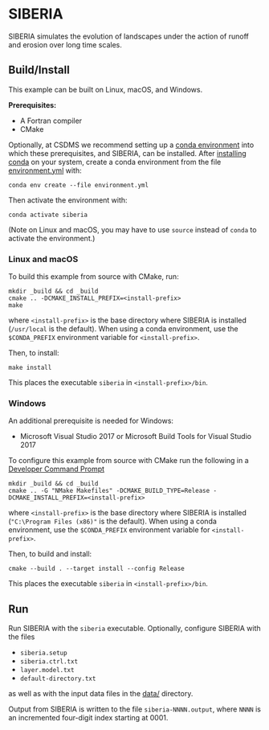 # SIBERIA

SIBERIA simulates the evolution of landscapes under the action of runoff and erosion over long time scales.

## Build/Install

This example can be built on Linux, macOS, and Windows.

**Prerequisites:**

* A Fortran compiler
* CMake

Optionally,
at CSDMS we recommend setting up a [conda environment](https://conda.io/projects/conda/en/latest/user-guide/tasks/manage-environments.html)
into which these prerequisites, and SIBERIA, can be installed.
After [installing conda](https://conda.io/projects/conda/en/latest/index.html) on your system,
create a conda environment from the file [environment.yml](./environment.yml) with:
```
conda env create --file environment.yml
```
Then activate the environment with:
```
conda activate siberia
```
(Note on Linux and macOS, you may have to use `source` instead of `conda` to activate the environment.)

### Linux and macOS

To build this example from source with CMake, run:
```
mkdir _build && cd _build
cmake .. -DCMAKE_INSTALL_PREFIX=<install-prefix>
make
```
where `<install-prefix>` is the base directory
where SIBERIA is installed (`/usr/local` is the default).
When using a conda environment,
use the `$CONDA_PREFIX` environment variable for `<install-prefix>`.

Then, to install:
```
make install
```
This places the executable `siberia` in `<install-prefix>/bin`.

### Windows

An additional prerequisite is needed for Windows:

* Microsoft Visual Studio 2017 or Microsoft Build Tools for Visual Studio 2017

To configure this example from source with CMake
run the following in a [Developer Command Prompt](https://docs.microsoft.com/en-us/dotnet/framework/tools/developer-command-prompt-for-vs)
```
mkdir _build && cd _build
cmake .. -G "NMake Makefiles" -DCMAKE_BUILD_TYPE=Release -DCMAKE_INSTALL_PREFIX=<install-prefix>
```
where `<install-prefix>` is the base directory
where SIBERIA is installed (`"C:\Program Files (x86)"` is the default).
When using a conda environment,
use the `$CONDA_PREFIX` environment variable for `<install-prefix>`.


Then, to build and install:
```
cmake --build . --target install --config Release
```
This places the executable `siberia` in `<install-prefix>/bin`.

## Run

Run SIBERIA with the `siberia` executable.
Optionally, configure SIBERIA with the files

* `siberia.setup`
* `siberia.ctrl.txt`
* `layer.model.txt`
* `default-directory.txt`

as well as with the input data files in the [data/](./data/) directory.

Output from SIBERIA is written to the file `siberia-NNNN.output`,
where `NNNN` is an incremented four-digit index starting at 0001.

